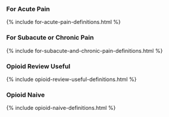### For Acute Pain

{% include for-acute-pain-definitions.html %}

### For Subacute or Chronic Pain

{% include for-subacute-and-chronic-pain-definitions.html %}

### Opioid Review Useful

{% include opioid-review-useful-definitions.html %}

### Opioid Naive

{% include opioid-naive-definitions.html %}